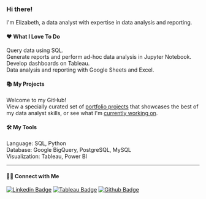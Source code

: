 ### Hi there!

<!--
**kuehbiko/kuehbiko** is a ✨ _special_ ✨ repository because its `README.md` (this file) appears on your GitHub profile.

Here are some ideas to get you started:

- 🔭 I’m currently working on ...
- 🌱 I’m currently learning ...
- 👯 I’m looking to collaborate on ...
- 🤔 I’m looking for help with ...
- 💬 Ask me about ...
- 📫 How to reach me: ...
- 😄 Pronouns: ...
- ⚡ Fun fact: ...
-->
I'm Elizabeth, a data analyst with expertise in data analysis and reporting.

#### :heart: What I Love To Do
Query data using SQL. \
Generate reports and perform ad-hoc data analysis in Jupyter Notebook. \
Develop dashboards on Tableau. \
Data analysis and reporting with Google Sheets and Excel.

#### 📚 My Projects
Welcome to my GitHub! \
View a specially curated set of [portfolio projects](https://github.com/kuehbiko/01-Portfolio-Projects) that showcases the best of my data analyst skills, or see what I'm [currently working on](https://github.com/kuehbiko/02-Personal-Projects/tree/main).

#### 🛠️ My Tools
Language: SQL, Python \
Database: Google BigQuery, PostgreSQL, MySQL \
Visualization: Tableau, Power BI

----

#### 👋🏻 Connect with Me
[![Linkedin Badge](https://img.shields.io/badge/-LinkedIn-blue?style=flat-square&logo=Linkedin&logoColor=white&link=https://www.linkedin.com/in/elizabethlimse)](https://www.linkedin.com/in/elizabethlimse)
[![Tableau Badge](http://img.shields.io/badge/-Tableau-orange?style=flat-square&logo=tableau&logoColor=white&link=https://public.tableau.com/profile/kuebiko/)](https://public.tableau.com/profile/kuebiko/)
[![Github Badge](http://img.shields.io/badge/-Github-black?style=flat-square&logo=github&link=https://github.com/kuehbiko/)](https://github.com/kuehbiko) 
<!-- [![Kaggle Badge](https://img.shields.io/badge/-Kaggle-blue?style=flat-square&logo=kaggle&logoColor=white&link=https://www.kaggle.com/phonethiriyadana)](https://www.kaggle.com/phonethiriyadana) 

